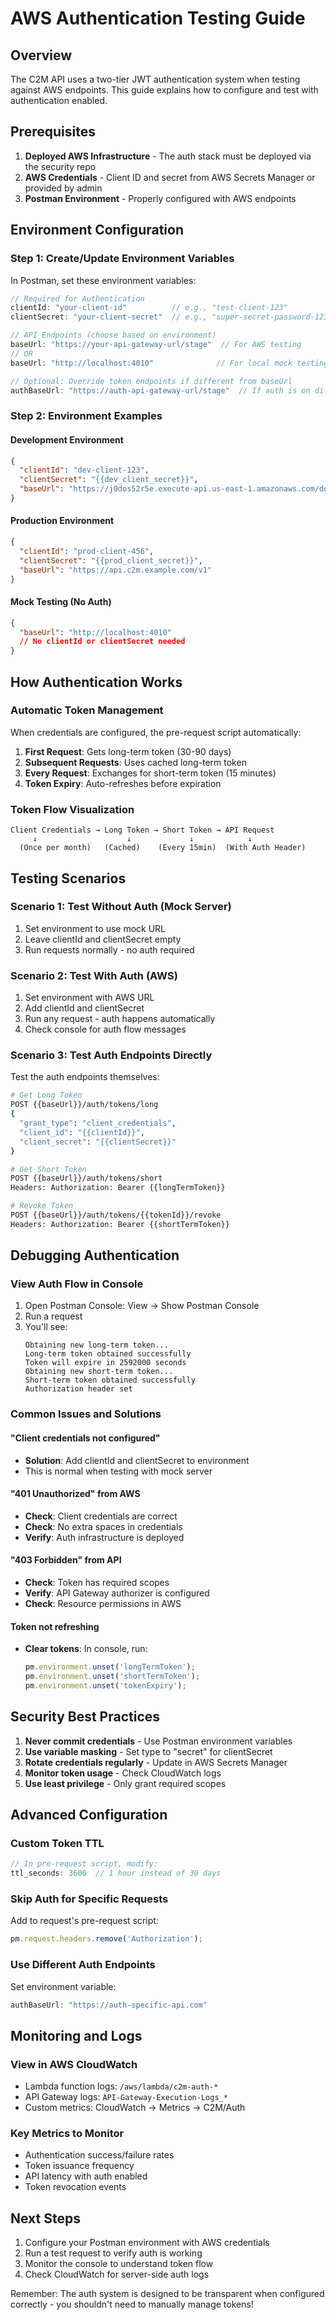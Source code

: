 # AWS Authentication Testing Guide

## Overview

The C2M API uses a two-tier JWT authentication system when testing against AWS endpoints. This guide explains how to configure and test with authentication enabled.

## Prerequisites

1. **Deployed AWS Infrastructure** - The auth stack must be deployed via the security repo
2. **AWS Credentials** - Client ID and secret from AWS Secrets Manager or provided by admin
3. **Postman Environment** - Properly configured with AWS endpoints

## Environment Configuration

### Step 1: Create/Update Environment Variables

In Postman, set these environment variables:

```javascript
// Required for Authentication
clientId: "your-client-id"          // e.g., "test-client-123"
clientSecret: "your-client-secret"  // e.g., "super-secret-password-123"

// API Endpoints (choose based on environment)
baseUrl: "https://your-api-gateway-url/stage"  // For AWS testing
// OR
baseUrl: "http://localhost:4010"              // For local mock testing

// Optional: Override token endpoints if different from baseUrl
authBaseUrl: "https://auth-api-gateway-url/stage"  // If auth is on different API
```

### Step 2: Environment Examples

#### Development Environment
```json
{
  "clientId": "dev-client-123",
  "clientSecret": "{{dev_client_secret}}",
  "baseUrl": "https://j0dos52r5e.execute-api.us-east-1.amazonaws.com/dev"
}
```

#### Production Environment
```json
{
  "clientId": "prod-client-456",
  "clientSecret": "{{prod_client_secret}}",
  "baseUrl": "https://api.c2m.example.com/v1"
}
```

#### Mock Testing (No Auth)
```json
{
  "baseUrl": "http://localhost:4010"
  // No clientId or clientSecret needed
}
```

## How Authentication Works

### Automatic Token Management

When credentials are configured, the pre-request script automatically:

1. **First Request**: Gets long-term token (30-90 days)
2. **Subsequent Requests**: Uses cached long-term token
3. **Every Request**: Exchanges for short-term token (15 minutes)
4. **Token Expiry**: Auto-refreshes before expiration

### Token Flow Visualization

```
Client Credentials → Long Token → Short Token → API Request
     ↓                    ↓             ↓            ↓
  (Once per month)   (Cached)    (Every 15min)  (With Auth Header)
```

## Testing Scenarios

### Scenario 1: Test Without Auth (Mock Server)

1. Set environment to use mock URL
2. Leave clientId and clientSecret empty
3. Run requests normally - no auth required

### Scenario 2: Test With Auth (AWS)

1. Set environment with AWS URL
2. Add clientId and clientSecret
3. Run any request - auth happens automatically
4. Check console for auth flow messages

### Scenario 3: Test Auth Endpoints Directly

Test the auth endpoints themselves:

```bash
# Get Long Token
POST {{baseUrl}}/auth/tokens/long
{
  "grant_type": "client_credentials",
  "client_id": "{{clientId}}",
  "client_secret": "{{clientSecret}}"
}

# Get Short Token
POST {{baseUrl}}/auth/tokens/short
Headers: Authorization: Bearer {{longTermToken}}

# Revoke Token
POST {{baseUrl}}/auth/tokens/{{tokenId}}/revoke
Headers: Authorization: Bearer {{shortTermToken}}
```

## Debugging Authentication

### View Auth Flow in Console

1. Open Postman Console: View → Show Postman Console
2. Run a request
3. You'll see:
   ```
   Obtaining new long-term token...
   Long-term token obtained successfully
   Token will expire in 2592000 seconds
   Obtaining new short-term token...
   Short-term token obtained successfully
   Authorization header set
   ```

### Common Issues and Solutions

#### "Client credentials not configured"
- **Solution**: Add clientId and clientSecret to environment
- This is normal when testing with mock server

#### "401 Unauthorized" from AWS
- **Check**: Client credentials are correct
- **Check**: No extra spaces in credentials
- **Verify**: Auth infrastructure is deployed

#### "403 Forbidden" from API
- **Check**: Token has required scopes
- **Verify**: API Gateway authorizer is configured
- **Check**: Resource permissions in AWS

#### Token not refreshing
- **Clear tokens**: In console, run:
  ```javascript
  pm.environment.unset('longTermToken');
  pm.environment.unset('shortTermToken');
  pm.environment.unset('tokenExpiry');
  ```

## Security Best Practices

1. **Never commit credentials** - Use Postman environment variables
2. **Use variable masking** - Set type to "secret" for clientSecret
3. **Rotate credentials regularly** - Update in AWS Secrets Manager
4. **Monitor token usage** - Check CloudWatch logs
5. **Use least privilege** - Only grant required scopes

## Advanced Configuration

### Custom Token TTL
```javascript
// In pre-request script, modify:
ttl_seconds: 3600  // 1 hour instead of 30 days
```

### Skip Auth for Specific Requests
Add to request's pre-request script:
```javascript
pm.request.headers.remove('Authorization');
```

### Use Different Auth Endpoints
Set environment variable:
```javascript
authBaseUrl: "https://auth-specific-api.com"
```

## Monitoring and Logs

### View in AWS CloudWatch
- Lambda function logs: `/aws/lambda/c2m-auth-*`
- API Gateway logs: `API-Gateway-Execution-Logs_*`
- Custom metrics: CloudWatch → Metrics → C2M/Auth

### Key Metrics to Monitor
- Authentication success/failure rates
- Token issuance frequency
- API latency with auth enabled
- Token revocation events

## Next Steps

1. Configure your Postman environment with AWS credentials
2. Run a test request to verify auth is working
3. Monitor the console to understand token flow
4. Check CloudWatch for server-side auth logs

Remember: The auth system is designed to be transparent when configured correctly - you shouldn't need to manually manage tokens!